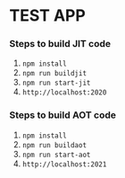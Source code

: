 # TEST APP

### Steps to build JIT code
 1. `npm install`
 1. `npm run buildjit`
 1. `npm run start-jit`
 1. `http://localhost:2020`


### Steps to build AOT code
 1. `npm install`
 1. `npm run buildaot`
 1. `npm run start-aot`
 1. `http://localhost:2021`


